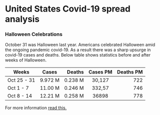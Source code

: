 # United States Covid-19 spread analysis



### Halloween Celebrations

October 31 was Halloween last year. Americans celebrated Halloween amid the ongoing pandemic covid-19. As a result there was a sharp upsurge in covid-19 cases and deaths. Below table shows statistics before and after weeks of Halloween.

|   Weeks       |   Cases    |   Deaths   |  Cases PM  |  Deaths PM  |
| ------------- |:----------:| ----------:|:----------:| -----------:|
| Oct 25 - 31   |   9.972 M  |   0.238 M  |   30,127   |     722     |  
| Oct 1 - 7     |   11.00 M  |   0.246 M  |   332,57   |     746     |  
| Oct 8 - 14    |   12.21 M  |   0.258 M  |   36898    |     778     |  

For more information [read this.](https://abcnews.go.com/Health/halloween-gatherings-cited-authorities-leading-covid-19-outbreaks/story?id=74195085)
